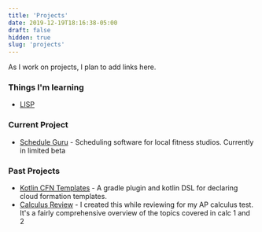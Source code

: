 ```yaml
---
title: 'Projects'
date: 2019-12-19T18:16:38-05:00
draft: false
hidden: true
slug: 'projects'
---
```


As I work on projects, I plan to add links here.

### Things I'm learning

- [LISP](http://www.gigamonkeys.com/book/)

### Current Project

- [Schedule Guru](https://schedule.guru) - Scheduling software for local fitness studios. Currently in limited beta

### Past Projects

- [Kotlin CFN Templates](https://github.com/lnr0626/cfn-templates) - A gradle plugin and kotlin DSL for declaring cloud formation templates.
- [Calculus Review](/calc_review.pdf) - I created this while reviewing for my AP calculus test. It's a fairly comprehensive overview of the topics covered in calc 1 and 2
